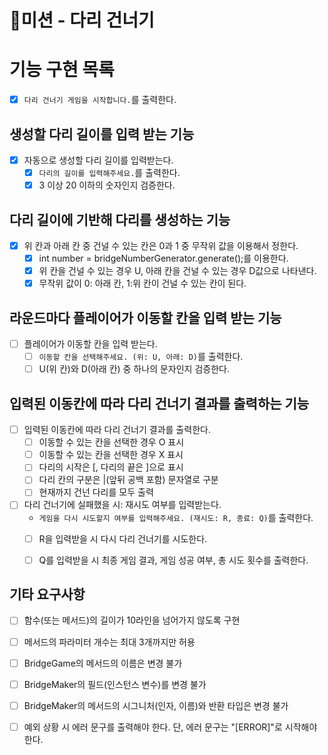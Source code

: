 # 🚀미션 - 다리 건너기

# 기능 구현 목록

- [x] `다리 건너기 게임을 시작합니다.`를 출력한다.

## 생성할 다리 길이를 입력 받는 기능

- [x] 자동으로 생성할 다리 길이를 입력받는다.
  - [x] `다리의 길이를 입력해주세요.`를 출력한다.
  - [x] 3 이상 20 이하의 숫자인지 검증한다.

## 다리 길이에 기반해 다리를 생성하는 기능

- [x] 위 칸과 아래 칸 중 건널 수 있는 칸은 0과 1 중 무작위 값을 이용해서 정한다.
  - [x] int number = bridgeNumberGenerator.generate();를 이용한다.
  - [x] 위 칸을 건널 수 있는 경우 U, 아래 칸을 건널 수 있는 경우 D값으로 나타낸다.
  - [x] 무작위 값이 0: 아래 칸, 1:위 칸이 건널 수 있는 칸이 된다.

## 라운드마다 플레이어가 이동할 칸을 입력 받는 기능

- [ ] 플레이어가 이동할 칸을 입력 받는다.
  - [ ] `이동할 칸을 선택해주세요. (위: U, 아래: D)`를 출력한다.
  - [ ] U(위 칸)와 D(아래 칸) 중 하나의 문자인지 검증한다.

## 입력된 이동칸에 따라 다리 건너기 결과를 출력하는 기능

- [ ] 입력된 이동칸에 따라 다리 건너기 결과를 출력한다.
  - [ ] 이동할 수 있는 칸을 선택한 경우 O 표시
  - [ ] 이동할 수 있는 칸을 선택한 경우 X 표시
  - [ ] 다리의 시작은 [, 다리의 끝은 ]으로 표시
  - [ ] 다리 칸의 구분은 |(앞뒤 공백 포함) 문자열로 구분
  - [ ] 현재까지 건넌 다리를 모두 출력

- [ ] 다리 건너기에 실패했을 시: 재시도 여부를 입력받는다.
  - `게임을 다시 시도할지 여부를 입력해주세요. (재시도: R, 종료: Q)`를 출력한다.
  - [ ] R을 입력받을 시 다시 다리 건너기를 시도한다.
  - [ ] Q를 입력받을 시 최종 게임 결과, 게임 성공 여부, 총 시도 횟수를 출력한다.

  
## 기타 요구사항
- [ ] 함수(또는 메서드)의 길이가 10라인을 넘어가지 않도록 구현
- [ ] 메서드의 파라미터 개수는 최대 3개까지만 허용
- [ ] BridgeGame의 메서드의 이름은 변경 불가
- [ ] BridgeMaker의 필드(인스턴스 변수)를 변경 불가
- [ ] BridgeMaker의 메서드의 시그니처(인자, 이름)와 반환 타입은 변경 불가
- [ ] 예외 상황 시 에러 문구를 출력해야 한다. 단, 에러 문구는 "[ERROR]"로 시작해야 한다.

  